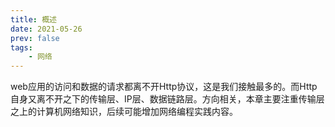 ```yaml
---
title: 概述
date: 2021-05-26
prev: false
tags:
    - 网络
---
```

web应用的访问和数据的请求都离不开Http协议，这是我们接触最多的。而Http自身又离不开之下的传输层、IP层、数据链路层。方向相关，本章主要注重传输层之上的计算机网络知识，后续可能增加网络编程实践内容。
